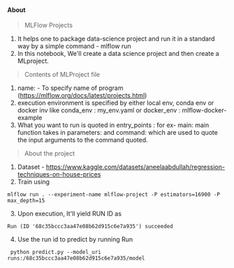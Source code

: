 #### About
> MLFlow Projects
1. It helps one to package data-science project and run it in a standard way by a simple command - mlflow run
2. In this notebook, We'll create a data science project and then create a MLproject.
> Contents of MLProject file
1. name: - To specify name of program (https://mlflow.org/docs/latest/projects.html)
2. execution environment is specified by either local env, conda env or docker inv
like conda_env : my_env.yaml or docker_env : mlflow-docker-example
3. What you want to run is quoted in entry_points :
for ex- main: main function takes in parameters: and command: which are used to quote the input arguments to the command quoted.
> About the project
1. Dataset - https://www.kaggle.com/datasets/aneelaabdullah/regression-techniques-on-house-prices
2. Train using
```
mlflow run . --experiment-name mlflow-project -P estimators=16900 -P max_depth=15 
```
3. Upon execution, It'll yield RUN ID as 
```
Run (ID '68c35bccc3aa47e08b62d915c6e7a935') succeeded
```
4. Use the run id to predict by running
Run
```
 python predict.py --model_uri runs:/68c35bccc3aa47e08b62d915c6e7a935/model
```